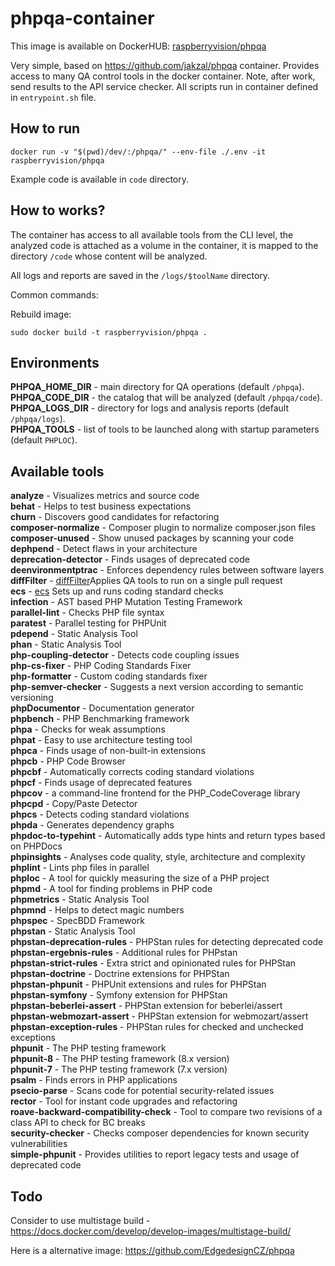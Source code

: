 # phpqa-container

This image is available on DockerHUB: [raspberryvision/phpqa](https://hub.docker.com/repository/docker/raspberryvision/phpqa)

Very simple, based on https://github.com/jakzal/phpqa container. Provides access to many QA control tools in the docker container. Note, after work, send results to the API service checker. All scripts run in container defined in `entrypoint.sh` file.

## How to run

```
docker run -v "$(pwd)/dev/:/phpqa/" --env-file ./.env -it raspberryvision/phpqa
```

Example code is available in `code` directory.

## How to works?

The container has access to all available tools from the CLI level, the analyzed code is attached as a volume in the container, it is mapped to the directory `/code` whose content will be analyzed.

All logs and reports are saved in the `/logs/$toolName` directory.

Common commands:

Rebuild image:
```
sudo docker build -t raspberryvision/phpqa .
```

## Environments

**PHPQA_HOME_DIR** - main directory for QA operations (default `/phpqa`).  
**PHPQA_CODE_DIR** - the catalog that will be analyzed (default `/phpqa/code`).  
**PHPQA_LOGS_DIR** - directory for logs and analysis reports (default `/phpqa/logs`).  
**PHPQA_TOOLS** - list of tools to be launched along with startup parameters (default `PHPLOC`).  

## Available tools
**analyze** - Visualizes metrics and source code  
**behat** - Helps to test business expectations  
**churn** - Discovers good candidates for refactoring  
**composer-normalize** - Composer plugin to normalize composer.json files  
**composer-unused** - Show unused packages by scanning your code  
**dephpend** - Detect flaws in your architecture  
**deprecation-detector** - Finds usages of deprecated code  
**deenvironmentptrac** - Enforces dependency rules between software layers  
**diffFilter** - [diffFilter](https://github.com/exussum12/coverageChecker)Applies QA tools to run on a single pull request  
**ecs** - [ecs](https://github.com/symplify/easy-coding-standard) Sets up and runs coding standard checks  
**infection** - AST based PHP Mutation Testing Framework  
**parallel-lint** - Checks PHP file syntax  
**paratest** - Parallel testing for PHPUnit  
**pdepend** - Static Analysis Tool  
**phan** - Static Analysis Tool  
**php-coupling-detector** - Detects code coupling issues  
**php-cs-fixer** - PHP Coding Standards Fixer  
**php-formatter** - Custom coding standards fixer  
**php-semver-checker** - Suggests a next version according to semantic versioning  
**phpDocumentor** - Documentation generator  
**phpbench** - PHP Benchmarking framework  
**phpa** - Checks for weak assumptions  
**phpat** - Easy to use architecture testing tool  
**phpca** - Finds usage of non-built-in extensions  
**phpcb** - PHP Code Browser  
**phpcbf** - Automatically corrects coding standard violations  
**phpcf** - Finds usage of deprecated features  
**phpcov** - a command-line frontend for the PHP_CodeCoverage library  
**phpcpd** - Copy/Paste Detector  
**phpcs** - Detects coding standard violations  
**phpda** - Generates dependency graphs  
**phpdoc-to-typehint** - Automatically adds type hints and return types based on PHPDocs  
**phpinsights** - Analyses code quality, style, architecture and complexity  
**phplint** - Lints php files in parallel  
**phploc** - A tool for quickly measuring the size of a PHP project  
**phpmd** - A tool for finding problems in PHP code  
**phpmetrics** - Static Analysis Tool  
**phpmnd** - Helps to detect magic numbers  
**phpspec** - SpecBDD Framework  
**phpstan** - Static Analysis Tool  
**phpstan-deprecation-rules** - PHPStan rules for detecting deprecated code  
**phpstan-ergebnis-rules** - Additional rules for PHPstan  
**phpstan-strict-rules** - Extra strict and opinionated rules for PHPStan  
**phpstan-doctrine** - Doctrine extensions for PHPStan  
**phpstan-phpunit** - PHPUnit extensions and rules for PHPStan  
**phpstan-symfony** - Symfony extension for PHPStan  
**phpstan-beberlei-assert** - PHPStan extension for beberlei/assert  
**phpstan-webmozart-assert** - PHPStan extension for webmozart/assert  
**phpstan-exception-rules** - PHPStan rules for checked and unchecked exceptions  
**phpunit** - The PHP testing framework  
**phpunit-8** - The PHP testing framework (8.x version)  
**phpunit-7** - The PHP testing framework (7.x version)  
**psalm** - Finds errors in PHP applications  
**psecio-parse** - Scans code for potential security-related issues  
**rector** - Tool for instant code upgrades and refactoring  
**roave-backward-compatibility-check** - Tool to compare two revisions of a class API to check for BC breaks  
**security-checker** - Checks composer dependencies for known security vulnerabilities  
**simple-phpunit** - Provides utilities to report legacy tests and usage of deprecated code  

## Todo
Consider to use multistage build - https://docs.docker.com/develop/develop-images/multistage-build/

Here is a alternative image:
https://github.com/EdgedesignCZ/phpqa
